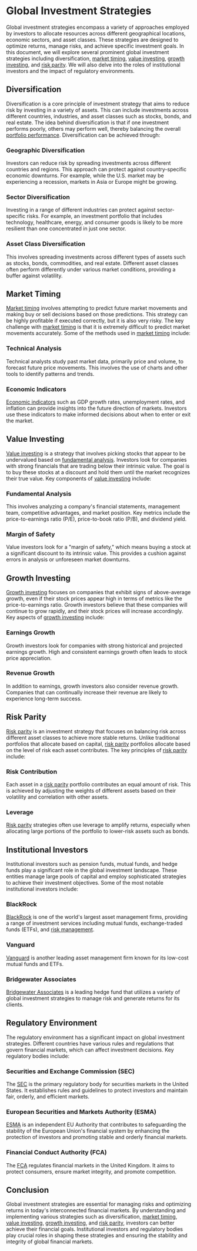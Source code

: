 # Global Investment Strategies

Global investment strategies encompass a variety of approaches employed by investors to allocate resources across different geographical locations, economic sectors, and asset classes. These strategies are designed to optimize returns, manage risks, and achieve specific investment goals. In this document, we will explore several prominent global investment strategies including diversification, [market timing](../m/market_timing.md), [value investing](../v/value_investing.md), [growth investing](../g/growth_investing.md), and [risk parity](../r/risk_parity.md). We will also delve into the roles of institutional investors and the impact of regulatory environments.

## Diversification

Diversification is a core principle of investment strategy that aims to reduce risk by investing in a variety of assets. This can include investments across different countries, industries, and asset classes such as stocks, bonds, and real estate. The idea behind diversification is that if one investment performs poorly, others may perform well, thereby balancing the overall [portfolio performance](../p/portfolio_performance.md). Diversification can be achieved through:

### Geographic Diversification

Investors can reduce risk by spreading investments across different countries and regions. This approach can protect against country-specific economic downturns. For example, while the U.S. market may be experiencing a recession, markets in Asia or Europe might be growing. 

### Sector Diversification

Investing in a range of different industries can protect against sector-specific risks. For example, an investment portfolio that includes technology, healthcare, energy, and consumer goods is likely to be more resilient than one concentrated in just one sector.

### Asset Class Diversification

This involves spreading investments across different types of assets such as stocks, bonds, commodities, and real estate. Different asset classes often perform differently under various market conditions, providing a buffer against volatility.

## Market Timing

[Market timing](../m/market_timing.md) involves attempting to predict future market movements and making buy or sell decisions based on those predictions. This strategy can be highly profitable if executed correctly, but it is also very risky. The key challenge with [market timing](../m/market_timing.md) is that it is extremely difficult to predict market movements accurately. Some of the methods used in [market timing](../m/market_timing.md) include:

### Technical Analysis

Technical analysts study past market data, primarily price and volume, to forecast future price movements. This involves the use of charts and other tools to identify patterns and trends.

### Economic Indicators

[Economic indicators](../e/economic_indicators.md) such as GDP growth rates, unemployment rates, and inflation can provide insights into the future direction of markets. Investors use these indicators to make informed decisions about when to enter or exit the market.

## Value Investing

[Value investing](../v/value_investing.md) is a strategy that involves picking stocks that appear to be undervalued based on [fundamental analysis](../f/fundamental_analysis.md). Investors look for companies with strong financials that are trading below their intrinsic value. The goal is to buy these stocks at a discount and hold them until the market recognizes their true value. Key components of [value investing](../v/value_investing.md) include:

### Fundamental Analysis

This involves analyzing a company's financial statements, management team, competitive advantages, and market position. Key metrics include the price-to-earnings ratio (P/E), price-to-book ratio (P/B), and dividend yield.

### Margin of Safety

Value investors look for a "margin of safety," which means buying a stock at a significant discount to its intrinsic value. This provides a cushion against errors in analysis or unforeseen market downturns.

## Growth Investing

[Growth investing](../g/growth_investing.md) focuses on companies that exhibit signs of above-average growth, even if their stock prices appear high in terms of metrics like the price-to-earnings ratio. Growth investors believe that these companies will continue to grow rapidly, and their stock prices will increase accordingly. Key aspects of [growth investing](../g/growth_investing.md) include:

### Earnings Growth

Growth investors look for companies with strong historical and projected earnings growth. High and consistent earnings growth often leads to stock price appreciation.

### Revenue Growth

In addition to earnings, growth investors also consider revenue growth. Companies that can continually increase their revenue are likely to experience long-term success.

## Risk Parity

[Risk parity](../r/risk_parity.md) is an investment strategy that focuses on balancing risk across different asset classes to achieve more stable returns. Unlike traditional portfolios that allocate based on capital, [risk parity](../r/risk_parity.md) portfolios allocate based on the level of risk each asset contributes. The key principles of [risk parity](../r/risk_parity.md) include:

### Risk Contribution

Each asset in a [risk parity](../r/risk_parity.md) portfolio contributes an equal amount of risk. This is achieved by adjusting the weights of different assets based on their volatility and correlation with other assets.

### Leverage

[Risk parity](../r/risk_parity.md) strategies often use leverage to amplify returns, especially when allocating large portions of the portfolio to lower-risk assets such as bonds.

## Institutional Investors

Institutional investors such as pension funds, mutual funds, and hedge funds play a significant role in the global investment landscape. These entities manage large pools of capital and employ sophisticated strategies to achieve their investment objectives. Some of the most notable institutional investors include:

### BlackRock

[BlackRock](https://www.blackrock.com) is one of the world's largest asset management firms, providing a range of investment services including mutual funds, exchange-traded funds (ETFs), and [risk management](../r/risk_management.md).

### Vanguard

[Vanguard](https://www.vanguard.com) is another leading asset management firm known for its low-cost mutual funds and ETFs.

### Bridgewater Associates

[Bridgewater Associates](https://www.bridgewater.com) is a leading hedge fund that utilizes a variety of global investment strategies to manage risk and generate returns for its clients.

## Regulatory Environment

The regulatory environment has a significant impact on global investment strategies. Different countries have various rules and regulations that govern financial markets, which can affect investment decisions. Key regulatory bodies include:

### Securities and Exchange Commission (SEC)

The [SEC](https://www.sec.gov) is the primary regulatory body for securities markets in the United States. It establishes rules and guidelines to protect investors and maintain fair, orderly, and efficient markets.

### European Securities and Markets Authority (ESMA)

[ESMA](https://www.esma.europa.eu) is an independent EU Authority that contributes to safeguarding the stability of the European Union's financial system by enhancing the protection of investors and promoting stable and orderly financial markets.

### Financial Conduct Authority (FCA)

The [FCA](https://www.fca.org.uk) regulates financial markets in the United Kingdom. It aims to protect consumers, ensure market integrity, and promote competition.

## Conclusion

Global investment strategies are essential for managing risks and optimizing returns in today's interconnected financial markets. By understanding and implementing various strategies such as diversification, [market timing](../m/market_timing.md), [value investing](../v/value_investing.md), [growth investing](../g/growth_investing.md), and [risk parity](../r/risk_parity.md), investors can better achieve their financial goals. Institutional investors and regulatory bodies play crucial roles in shaping these strategies and ensuring the stability and integrity of global financial markets.